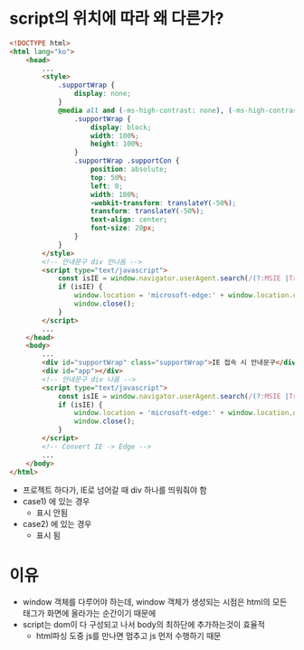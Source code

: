 # script의 위치에 따라 왜 다른가?

```html
<!DOCTYPE html>
<html lang="ko">
    <head>
        ...
        <style>
            .supportWrap {
                display: none;
            }
            @media all and (-ms-high-contrast: none), (-ms-high-contrast: active) {
                .supportWrap {
                    display: block;
                    width: 100%;
                    height: 100%;
                }
                .supportWrap .supportCon {
                    position: absolute;
                    top: 50%;
                    left: 0;
                    width: 100%;
                    -webkit-transform: translateY(-50%);
                    transform: translateY(-50%);
                    text-align: center;
                    font-size: 20px;
                }
            }
        </style>
        <!-- 안내문구 div 안나옴 -->
        <script type="text/javascript">
            const isIE = window.navigator.userAgent.search(/(?:MSIE |Trident\/.*; rv:)(\d+)/g) !== -1;
            if (isIE) {
                window.location = 'microsoft-edge:' + window.location.origin;
                window.close();
            }
        </script>
        ...
    </head>
    <body>
        ...
        <div id="supportWrap" class="supportWrap">IE 접속 시 안내문구</div>
        <div id="app"></div>
        <!-- 안내문구 div 나옴 -->
        <script type="text/javascript">
            const isIE = window.navigator.userAgent.search(/(?:MSIE |Trident\/.*; rv:)(\d+)/g) !== -1;
            if (isIE) {
                window.location = 'microsoft-edge:' + window.location.origin;
                window.close();
            }
        </script>
        <!-- Convert IE -> Edge -->
        ...
    </body>
</html>
```

-   프로젝트 하다가, IE로 넘어갈 때 div 하나를 띄워줘야 함
-   case1) <head>에 있는 경우
    -   <div>표시 안됨
-   case2) <body>에 있는 경우
    -   <div>표시 됨

# 이유

-   window 객체를 다루어야 하는데, window 객체가 생성되는 시점은 html의 모든 태그가 화면에 올라가는 순간이기 때문에
-   script는 dom이 다 구성되고 나서 body의 최하단에 추가하는것이 효율적
    -   html파싱 도중 js를 만나면 멈추고 js 먼저 수행하기 때문
